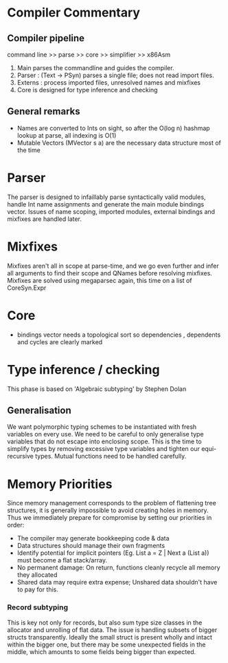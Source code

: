 # Compiler Commentary

## Compiler pipeline
command line >> parse >> core >> simplifier >> x86Asm

1. Main parses the commandline and guides the compiler.
2. Parser : (Text -> PSyn) parses a single file; does not read import files.
3. Externs : process imported files, unresolved names and mixfixes
4. Core is designed for type inference and checking

## General remarks
* Names are converted to Ints on sight, so after the O(log n) hashmap lookup at parse, all indexing is O(1)
* Mutable Vectors (MVector s a) are the necessary data structure most of the time

# Parser
The parser is designed to infaillably parse syntactically valid modules, handle Int name assignments and generate the main module bindings vector. Issues of name scoping, imported modules, external bindings and mixfixes are handled later.

# Mixfixes
Mixfixes aren't all in scope at parse-time, and we go even further and infer all arguments to find their scope and QNames before resolving mixfixes. Mixfixes are solved using megaparsec again, this time on a list of CoreSyn.Expr

# Core
* bindings vector needs a topological sort so dependencies , dependents and cycles are clearly marked

# Type inference / checking
This phase is based on 'Algebraic subtyping' by Stephen Dolan

## Generalisation
We want polymorphic typing schemes to be instantiated with fresh variables on every use. We need to be careful to only generalise type variables that do not escape into enclosing scope. This is the time to simplify types by removing excessive type variables and tighten our equi-recursive types. Mutual functions need to be handled carefully.

# Memory Priorities
Since memory management corresponds to the problem of flattening tree structures, it is generally impossible to avoid creating holes in memory. Thus we immediately prepare for compromise by setting our priorities in order:
* The compiler may generate bookkeeping code & data
* Data structures should manage their own fragments
* Identify potential for implicit pointers (Eg. List a = Z | Next a (List a)) must become a flat stack/array.
* No permanent damage: On return, functions cleanly recycle all memory they allocated
* Shared data may require extra expense; Unshared data shouldn't have to pay for this.

### Record subtyping
This is key not only for records, but also sum type size classes in the allocator and unrolling of flat data. The issue is handling subsets of bigger structs transparently. Ideally the small struct is present wholly and intact within the bigger one, but there may be some unexpected fields in the middle, which amounts to some fields being bigger than expected.
